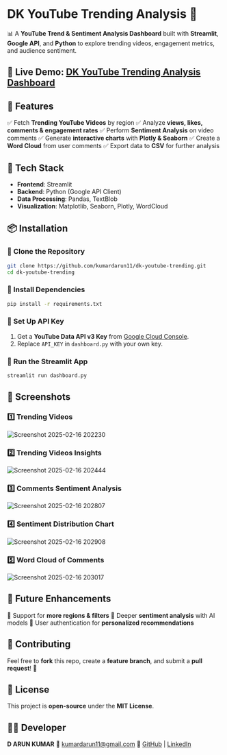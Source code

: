 # **DK YouTube Trending Analysis** 🚀

📊 A **YouTube Trend & Sentiment Analysis Dashboard** built with **Streamlit**, **Google API**, and **Python** to explore trending videos, engagement metrics, and audience sentiment.

## 🔗 **Live Demo:** [DK YouTube Trending Analysis Dashboard](https://dkyttrendsentimentanalysis-4jneddzocmvskdwqoudz8k.streamlit.app/)

## 📌 **Features**

✅ Fetch **Trending YouTube Videos** by region
✅ Analyze **views, likes, comments & engagement rates**
✅ Perform **Sentiment Analysis** on video comments
✅ Generate **interactive charts** with **Plotly & Seaborn**
✅ Create a **Word Cloud** from user comments
✅ Export data to **CSV** for further analysis

## 🚀 **Tech Stack**

- **Frontend**: Streamlit
- **Backend**: Python (Google API Client)
- **Data Processing**: Pandas, TextBlob
- **Visualization**: Matplotlib, Seaborn, Plotly, WordCloud

## 📦 **Installation**

### 🔹 Clone the Repository

```sh
git clone https://github.com/kumardarun11/dk-youtube-trending.git  
cd dk-youtube-trending
```

### 🔹 Install Dependencies

```sh
pip install -r requirements.txt
```

### 🔹 Set Up API Key

1. Get a **YouTube Data API v3 Key** from [Google Cloud Console](https://console.cloud.google.com/).
2. Replace `API_KEY` in `dashboard.py` with your own key.

### 🔹 Run the Streamlit App

```sh
streamlit run dashboard.py
```

## 🎥 **Screenshots**

### 1️⃣ Trending Videos

![Screenshot 2025-02-16 202230](https://github.com/user-attachments/assets/a5a72164-d052-46f3-90ac-057361ee5617)

### 2️⃣ Trending Videos Insights

![Screenshot 2025-02-16 202444](https://github.com/user-attachments/assets/dc07e303-5151-4754-be30-511899f60ab2)

### 3️⃣ Comments Sentiment Analysis

![Screenshot 2025-02-16 202807](https://github.com/user-attachments/assets/4cd8e1ee-e827-4676-9dbe-b09d5a8aa852)

### 4️⃣ Sentiment Distribution Chart

![Screenshot 2025-02-16 202908](https://github.com/user-attachments/assets/2a3f84f1-91e0-4b9e-8ff9-b0bd84d02cb0)

### 5️⃣ Word Cloud of Comments

![Screenshot 2025-02-16 203017](https://github.com/user-attachments/assets/eeac1afc-6a38-4484-892a-8c936ed1f9f0)

## 🎯 **Future Enhancements**

🔹 Support for **more regions & filters**
🔹 Deeper **sentiment analysis** with AI models
🔹 User authentication for **personalized recommendations**

## 🤝 **Contributing**

Feel free to **fork** this repo, create a **feature branch**, and submit a **pull request**! 🚀

## 📜 **License**

This project is **open-source** under the **MIT License**.

## 👨‍💻 **Developer**

**D ARUN KUMAR**
📧 kumardarun11@gmail.com
🔗 [GitHub](https://github.com/kumardarun11) | [LinkedIn](https://linkedin.com/in/kumardarun11)

